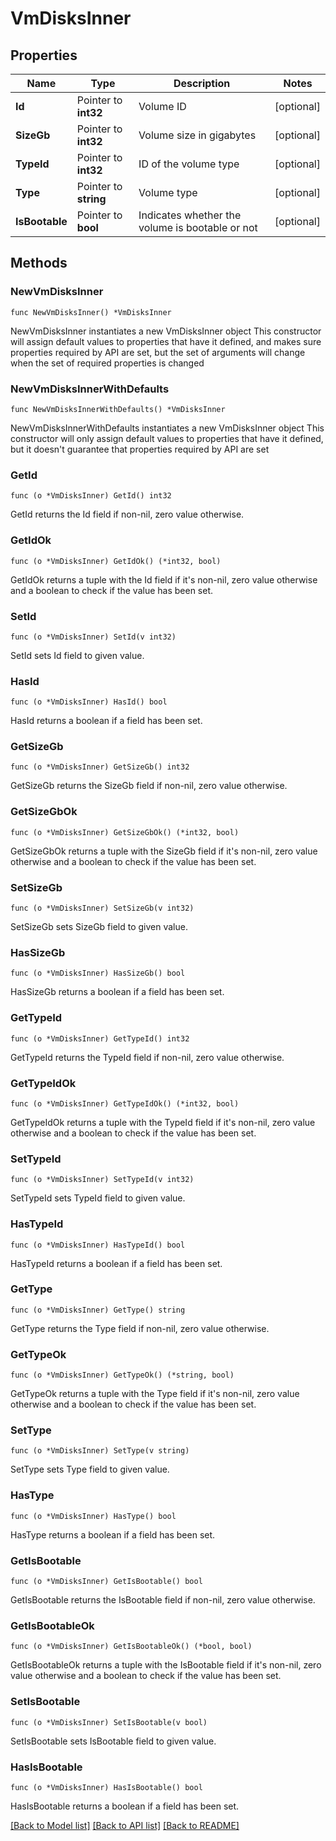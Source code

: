 # VmDisksInner

## Properties

Name | Type | Description | Notes
------------ | ------------- | ------------- | -------------
**Id** | Pointer to **int32** | Volume ID | [optional] 
**SizeGb** | Pointer to **int32** | Volume size in gigabytes | [optional] 
**TypeId** | Pointer to **int32** | ID of the volume type | [optional] 
**Type** | Pointer to **string** | Volume type | [optional] 
**IsBootable** | Pointer to **bool** | Indicates whether the volume is bootable or not | [optional] 

## Methods

### NewVmDisksInner

`func NewVmDisksInner() *VmDisksInner`

NewVmDisksInner instantiates a new VmDisksInner object
This constructor will assign default values to properties that have it defined,
and makes sure properties required by API are set, but the set of arguments
will change when the set of required properties is changed

### NewVmDisksInnerWithDefaults

`func NewVmDisksInnerWithDefaults() *VmDisksInner`

NewVmDisksInnerWithDefaults instantiates a new VmDisksInner object
This constructor will only assign default values to properties that have it defined,
but it doesn't guarantee that properties required by API are set

### GetId

`func (o *VmDisksInner) GetId() int32`

GetId returns the Id field if non-nil, zero value otherwise.

### GetIdOk

`func (o *VmDisksInner) GetIdOk() (*int32, bool)`

GetIdOk returns a tuple with the Id field if it's non-nil, zero value otherwise
and a boolean to check if the value has been set.

### SetId

`func (o *VmDisksInner) SetId(v int32)`

SetId sets Id field to given value.

### HasId

`func (o *VmDisksInner) HasId() bool`

HasId returns a boolean if a field has been set.

### GetSizeGb

`func (o *VmDisksInner) GetSizeGb() int32`

GetSizeGb returns the SizeGb field if non-nil, zero value otherwise.

### GetSizeGbOk

`func (o *VmDisksInner) GetSizeGbOk() (*int32, bool)`

GetSizeGbOk returns a tuple with the SizeGb field if it's non-nil, zero value otherwise
and a boolean to check if the value has been set.

### SetSizeGb

`func (o *VmDisksInner) SetSizeGb(v int32)`

SetSizeGb sets SizeGb field to given value.

### HasSizeGb

`func (o *VmDisksInner) HasSizeGb() bool`

HasSizeGb returns a boolean if a field has been set.

### GetTypeId

`func (o *VmDisksInner) GetTypeId() int32`

GetTypeId returns the TypeId field if non-nil, zero value otherwise.

### GetTypeIdOk

`func (o *VmDisksInner) GetTypeIdOk() (*int32, bool)`

GetTypeIdOk returns a tuple with the TypeId field if it's non-nil, zero value otherwise
and a boolean to check if the value has been set.

### SetTypeId

`func (o *VmDisksInner) SetTypeId(v int32)`

SetTypeId sets TypeId field to given value.

### HasTypeId

`func (o *VmDisksInner) HasTypeId() bool`

HasTypeId returns a boolean if a field has been set.

### GetType

`func (o *VmDisksInner) GetType() string`

GetType returns the Type field if non-nil, zero value otherwise.

### GetTypeOk

`func (o *VmDisksInner) GetTypeOk() (*string, bool)`

GetTypeOk returns a tuple with the Type field if it's non-nil, zero value otherwise
and a boolean to check if the value has been set.

### SetType

`func (o *VmDisksInner) SetType(v string)`

SetType sets Type field to given value.

### HasType

`func (o *VmDisksInner) HasType() bool`

HasType returns a boolean if a field has been set.

### GetIsBootable

`func (o *VmDisksInner) GetIsBootable() bool`

GetIsBootable returns the IsBootable field if non-nil, zero value otherwise.

### GetIsBootableOk

`func (o *VmDisksInner) GetIsBootableOk() (*bool, bool)`

GetIsBootableOk returns a tuple with the IsBootable field if it's non-nil, zero value otherwise
and a boolean to check if the value has been set.

### SetIsBootable

`func (o *VmDisksInner) SetIsBootable(v bool)`

SetIsBootable sets IsBootable field to given value.

### HasIsBootable

`func (o *VmDisksInner) HasIsBootable() bool`

HasIsBootable returns a boolean if a field has been set.


[[Back to Model list]](../README.md#documentation-for-models) [[Back to API list]](../README.md#documentation-for-api-endpoints) [[Back to README]](../README.md)


